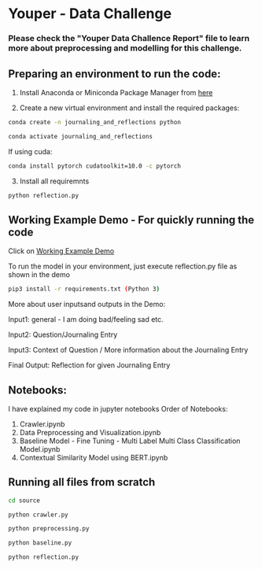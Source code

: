 # Youper - Data Challenge

### Please check the "Youper Data Challence Report" file to learn more about preprocessing and modelling for this challenge.

## Preparing an environment to run the code:

1. Install Anaconda or Miniconda Package Manager from [here](anaconda.com/products/individual)

2. Create a new virtual environment and install the required packages:
```bash
conda create -n journaling_and_reflections python
```
```bash
conda activate journaling_and_reflections
```
If using cuda:

```bash
conda install pytorch cudatoolkit=10.0 -c pytorch
```
3. Install all requiremnts
```bash
python reflection.py
```
## Working Example Demo - For quickly running the code

Click on [Working Example Demo](https://drive.google.com/file/d/1u4ZLaujaEDgyhdMd7_HXaytn7WFjjQHE/view?usp=sharing)

To run the model in your environment, just execute reflection.py file as shown in the demo
```bash
pip3 install -r requirements.txt (Python 3)
```
More about user inputsand outputs in the Demo:

Input1: general - I am doing bad/feeling sad etc.

Input2: Question/Journaling Entry

Input3: Context of Question / More information about the Journaling Entry

Final Output: Reflection for given Journaling Entry

## Notebooks:

I have explained my code in jupyter notebooks
Order of Notebooks:
1. Crawler.ipynb
2. Data Preprocessing and Visualization.ipynb
3. Baseline Model - Fine Tuning - Multi Label Multi Class Classification Model.ipynb
4. Contextual Similarity Model using BERT.ipynb

## Running all files from scratch
```bash
cd source
```
```bash
python crawler.py
```
```bash
python preprocessing.py
```
```bash
python baseline.py
```
```bash
python reflection.py
```

